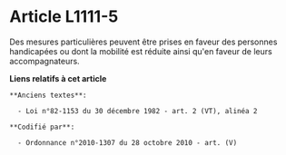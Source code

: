 # Article L1111-5

Des mesures particulières peuvent être prises en faveur des personnes handicapées ou dont la mobilité est réduite ainsi qu'en
faveur de leurs accompagnateurs.

**Liens relatifs à cet article**

	**Anciens textes**:

	  - Loi n°82-1153 du 30 décembre 1982 - art. 2 (VT), alinéa 2

	**Codifié par**:

	  - Ordonnance n°2010-1307 du 28 octobre 2010 - art. (V)
